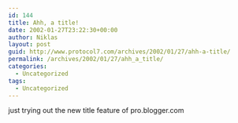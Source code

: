 ```yaml
---
id: 144
title: Ahh, a title!
date: 2002-01-27T23:22:30+00:00
author: Niklas
layout: post
guid: http://www.protocol7.com/archives/2002/01/27/ahh-a-title/
permalink: /archives/2002/01/27/ahh_a_title/
categories:
  - Uncategorized
tags:
  - Uncategorized
---
```

<div class='microid-9fdac0603232b21bc6e169031b973c2be3d78dc9'>
  <p>
    just trying out the new title feature of pro.blogger.com
  </p>
</div>